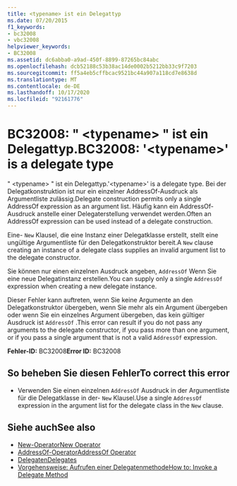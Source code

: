 ```yaml
---
title: <typename> ist ein Delegattyp
ms.date: 07/20/2015
f1_keywords:
- bc32008
- vbc32008
helpviewer_keywords:
- BC32008
ms.assetid: dc6abba0-a9ad-450f-8899-87265bc84abc
ms.openlocfilehash: dcb52188c53b38ac14de0002b5212bb33c9f7203
ms.sourcegitcommit: ff5a4eb5cffbcac9521bc44a907a118cd7e8638d
ms.translationtype: MT
ms.contentlocale: de-DE
ms.lasthandoff: 10/17/2020
ms.locfileid: "92161776"
---
```

# <a name="bc32008-typename-is-a-delegate-type"></a><span data-ttu-id="d3cbc-102">BC32008: " \<typename> " ist ein Delegattyp.</span><span class="sxs-lookup"><span data-stu-id="d3cbc-102">BC32008: '\<typename>' is a delegate type</span></span>

<span data-ttu-id="d3cbc-103">" \<typename> " ist ein Delegattyp.</span><span class="sxs-lookup"><span data-stu-id="d3cbc-103">'\<typename>' is a delegate type.</span></span> <span data-ttu-id="d3cbc-104">Bei der Delegatkonstruktion ist nur ein einzelner AddressOf-Ausdruck als Argumentliste zulässig.</span><span class="sxs-lookup"><span data-stu-id="d3cbc-104">Delegate construction permits only a single AddressOf expression as an argument list.</span></span> <span data-ttu-id="d3cbc-105">Häufig kann ein AddressOf-Ausdruck anstelle einer Delegaterstellung verwendet werden.</span><span class="sxs-lookup"><span data-stu-id="d3cbc-105">Often an AddressOf expression can be used instead of a delegate construction.</span></span>

 <span data-ttu-id="d3cbc-106">Eine- `New` Klausel, die eine Instanz einer Delegatklasse erstellt, stellt eine ungültige Argumentliste für den Delegatkonstruktor bereit.</span><span class="sxs-lookup"><span data-stu-id="d3cbc-106">A `New` clause creating an instance of a delegate class supplies an invalid argument list to the delegate constructor.</span></span>

 <span data-ttu-id="d3cbc-107">Sie können nur einen einzelnen Ausdruck angeben, `AddressOf` Wenn Sie eine neue Delegatinstanz erstellen.</span><span class="sxs-lookup"><span data-stu-id="d3cbc-107">You can supply only a single `AddressOf` expression when creating a new delegate instance.</span></span>

 <span data-ttu-id="d3cbc-108">Dieser Fehler kann auftreten, wenn Sie keine Argumente an den Delegatkonstruktor übergeben, wenn Sie mehr als ein Argument übergeben oder wenn Sie ein einzelnes Argument übergeben, das kein gültiger Ausdruck ist `AddressOf` .</span><span class="sxs-lookup"><span data-stu-id="d3cbc-108">This error can result if you do not pass any arguments to the delegate constructor, if you pass more than one argument, or if you pass a single argument that is not a valid `AddressOf` expression.</span></span>

 <span data-ttu-id="d3cbc-109">**Fehler-ID:** BC32008</span><span class="sxs-lookup"><span data-stu-id="d3cbc-109">**Error ID:** BC32008</span></span>

## <a name="to-correct-this-error"></a><span data-ttu-id="d3cbc-110">So beheben Sie diesen Fehler</span><span class="sxs-lookup"><span data-stu-id="d3cbc-110">To correct this error</span></span>

- <span data-ttu-id="d3cbc-111">Verwenden Sie einen einzelnen `AddressOf` Ausdruck in der Argumentliste für die Delegatklasse in der- `New` Klausel.</span><span class="sxs-lookup"><span data-stu-id="d3cbc-111">Use a single `AddressOf` expression in the argument list for the delegate class in the `New` clause.</span></span>

## <a name="see-also"></a><span data-ttu-id="d3cbc-112">Siehe auch</span><span class="sxs-lookup"><span data-stu-id="d3cbc-112">See also</span></span>

- [<span data-ttu-id="d3cbc-113">New-Operator</span><span class="sxs-lookup"><span data-stu-id="d3cbc-113">New Operator</span></span>](../operators/new-operator.md)
- [<span data-ttu-id="d3cbc-114">AddressOf-Operator</span><span class="sxs-lookup"><span data-stu-id="d3cbc-114">AddressOf Operator</span></span>](../operators/addressof-operator.md)
- [<span data-ttu-id="d3cbc-115">Delegaten</span><span class="sxs-lookup"><span data-stu-id="d3cbc-115">Delegates</span></span>](../../programming-guide/language-features/delegates/index.md)
- [<span data-ttu-id="d3cbc-116">Vorgehensweise: Aufrufen einer Delegatenmethode</span><span class="sxs-lookup"><span data-stu-id="d3cbc-116">How to: Invoke a Delegate Method</span></span>](../../programming-guide/language-features/delegates/how-to-invoke-a-delegate-method.md)
